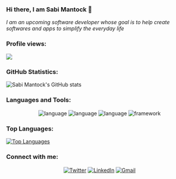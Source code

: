 ### Hi there, I am Sabi Mantock 👋
<em>I am an upcoming software developer whose goal is to help create softwares and apps to simplify the everyday life </em>


### Profile views:
![](https://komarev.com/ghpvc/?username=SabiMantock&style=flat-square)

### GitHub Statistics:
![Sabi Mantock's GitHub stats](https://github-readme-stats.vercel.app/api?username=sabimantock&show_icons=true&theme=dark)

### Languages and Tools:
<span>
 <p align="center">
 <img alt="language" src= "https://img.shields.io/badge/html5-%23E34F26.svg?style=for-the-badge&logo=html5&logoColor=white" align="center">
 <img alt="language" src= "https://img.shields.io/badge/css3-%231572B6.svg?style=for-the-badge&logo=css3&logoColor=white" align="center">
 <img alt="language" src= "https://img.shields.io/badge/javascript-%23323330.svg?style=for-the-badge&logo=javascript&logoColor=%23F7DF1E" align="center">
 <img alt="framework" src= "https://img.shields.io/badge/bootstrap-%23563D7C.svg?style=for-the-badge&logo=bootstrap&logoColor=white" align="center">
  </p>
</span>

### Top Languages:
[![Top Languages](https://github-readme-stats.vercel.app/api/top-langs/?username=sabimantock&layout=compact)](https://github.com/anuraghazra/github-readme-stats)


<h3 align="left">Connect with me:</h3>
<p align="center">
<a href="https://twitter.com/IamSabiMantock" target="blank" ><img align="center" src="https://img.shields.io/badge/Twitter-%231DA1F2.svg?style=for-the-badge&logo=Twitter&logoColor=white" alt="Twitter" /></a>
<a href="https://www.linkedin.com/in/sabi-mantock" target="blank"><img align="center" src="https://img.shields.io/badge/linkedin-%230077B5.svg?style=for-the-badge&logo=linkedin&logoColor=white" alt="LinkedIn" /></a>
<a href="mailto:sabimantock@gmail.com" target="blank"><img align="center" src="https://img.shields.io/badge/Gmail-D14836?style=for-the-badge&logo=gmail&logoColor=white" alt="Gmail" /></a>
 
</p>
